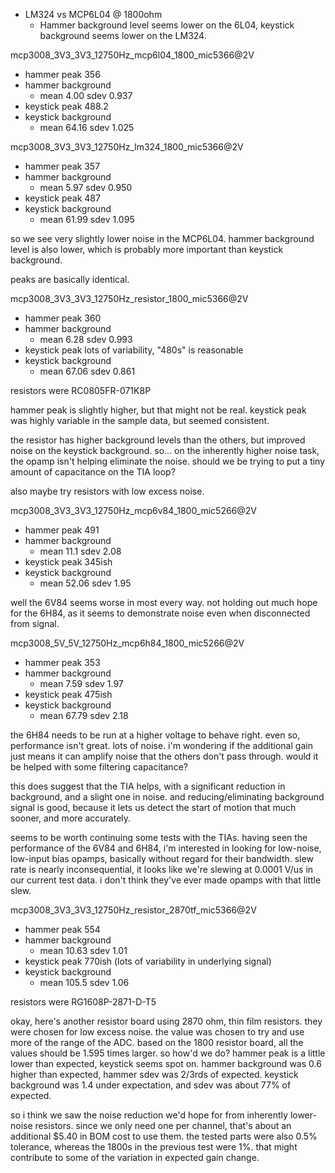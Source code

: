 * LM324 vs MCP6L04 @ 1800ohm
  * Hammer background level seems lower on the 6L04, keystick
    background seems lower on the LM324.

mcp3008_3V3_3V3_12750Hz_mcp6l04_1800_mic5366@2V
  * hammer peak 356
  * hammer background
    * mean  4.00 sdev 0.937
  * keystick peak 488.2
  * keystick background
    * mean 64.16 sdev 1.025

mcp3008_3V3_3V3_12750Hz_lm324_1800_mic5366@2V
  * hammer peak 357
  * hammer background
    * mean  5.97 sdev 0.950
  * keystick peak 487
  * keystick background
    * mean 61.99 sdev 1.095

so we see very slightly lower noise in the MCP6L04. hammer background
level is also lower, which is probably more important than keystick
background.

peaks are basically identical.

mcp3008_3V3_3V3_12750Hz_resistor_1800_mic5366@2V
  * hammer peak 360
  * hammer background
    * mean 6.28 sdev 0.993
  * keystick peak  lots of variability, "480s" is reasonable
  * keystick background
    * mean 67.06 sdev 0.861

resistors were RC0805FR-071K8P

hammer peak is slightly higher, but that might not be real. keystick
peak was highly variable in the sample data, but seemed consistent.

the resistor has higher background levels than the others, but improved
noise on the keystick background. so... on the inherently higher noise
task, the opamp isn't helping eliminate the noise. should we be trying
to put a tiny amount of capacitance on the TIA loop?

also maybe try resistors with low excess noise.

mcp3008_3V3_3V3_12750Hz_mcp6v84_1800_mic5266@2V
  * hammer peak 491
  * hammer background
    * mean 11.1 sdev 2.08
  * keystick peak 345ish
  * keystick background
    * mean 52.06 sdev 1.95

well the 6V84 seems worse in most every way. not holding out much
hope for the 6H84, as it seems to demonstrate noise even when
disconnected from signal.

mcp3008_5V_5V_12750Hz_mcp6h84_1800_mic5266@2V
  * hammer peak 353
  * hammer background
    * mean 7.59 sdev 1.97
  * keystick peak 475ish
  * keystick background
    * mean 67.79 sdev 2.18

the 6H84 needs to be run at a higher voltage to behave right.
even so, performance isn't great. lots of noise. i'm wondering
if the additional gain just means it can amplify noise that the
others don't pass through. would it be helped with some filtering
capacitance?


this does suggest that the TIA helps, with a significant reduction
in background, and a slight one in noise. and reducing/eliminating
background signal is good, because it lets us detect the start of
motion that much sooner, and more accurately.

seems to be worth continuing some tests with the TIAs. having seen
the performance of the 6V84 and 6H84, i'm interested in looking for
low-noise, low-input bias opamps, basically without regard for
their bandwidth. slew rate is nearly inconsequential, it looks
like we're slewing at 0.0001 V/us in our current test data. i don't
think they've ever made opamps with that little slew.



mcp3008_3V3_3V3_12750Hz_resistor_2870tf_mic5366@2V
  * hammer peak 554
  * hammer background
    * mean 10.63 sdev 1.01
  * keystick peak 770ish (lots of variability in underlying signal)
  * keystick background
    * mean 105.5 sdev 1.06

resistors were RG1608P-2871-D-T5

okay, here's another resistor board using 2870 ohm, thin film resistors.
they were chosen for low excess noise. the value was chosen to try and
use more of the range of the ADC. based on the 1800 resistor board,
all the values should be 1.595 times larger. so how'd we do? hammer
peak is a little lower than expected, keystick seems spot on.
hammer background was 0.6 higher than expected, hammer sdev was 2/3rds
of expected. keystick background was 1.4 under expectation, and sdev
was about 77% of expected.

so i think we saw the noise reduction we'd hope for from inherently
lower-noise resistors. since we only need one per channel, that's about
an additional $5.40 in BOM cost to use them. the tested parts were also
0.5% tolerance, whereas the 1800s in the previous test were 1%. that
might contribute to some of the variation in expected gain change.
